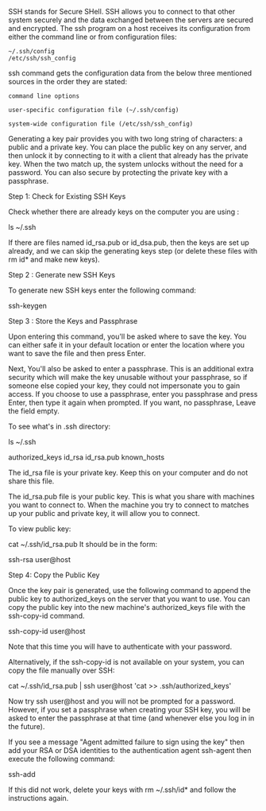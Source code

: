 SSH stands for Secure SHell. SSH allows you to connect to that other system securely and the data exchanged between the servers are secured and encrypted. The ssh program on a host receives its configuration from either the command line or from configuration files:
 
    ~/.ssh/config 
    /etc/ssh/ssh_config

ssh command gets the configuration data from the below three mentioned sources in the order they are stated:

    command line options 
    
    user-specific configuration file (~/.ssh/config)
    
    system-wide configuration file (/etc/ssh/ssh_config)

Generating a key pair provides you with two long string of characters: a public and a private key. You can place the public key on any server, and then unlock it by connecting to it with a client that already has the private key. When the two match up, the system unlocks without the need for a password. You can also secure by protecting the private key with a passphrase.

Step 1: Check for Existing SSH Keys
  
Check whether there are already keys on the computer you are using :

ls ~/.ssh

If there are files named id_rsa.pub or id_dsa.pub, then the keys are set up already, and we can skip the generating keys step (or delete these files with  rm id* and make new keys).

Step 2 : Generate new SSH Keys

To generate new SSH keys enter the following command:

ssh-keygen

Step 3 : Store the Keys and Passphrase

Upon entering this command, you'll be asked where to save the key. You can either safe it in your default location or enter the location where you want to save the file and then press Enter.

Next, You'll also be asked to enter a passphrase. This is an additional extra security which will make the key unusable without your passphrase, so if someone else copied your key, they could not impersonate you to gain access. If you choose to use a passphrase, enter you passphrase and press Enter, then type it again when prompted. If you want, no passphrase, Leave the field empty.

To see what's in .ssh directory:

ls ~/.ssh

authorized_keys  id_rsa  id_rsa.pub  known_hosts

The id_rsa file is your private key. Keep this on your computer and do not share this file.

The id_rsa.pub file is your public key. This is what you share with machines you want to connect to. When the machine you try to connect to matches up your public and private key, it will allow you to connect.

To view public key:

cat ~/.ssh/id_rsa.pub
It should be in the form:

ssh-rsa <LONG STRING OF RANDOM CHARACTERS> user@host

Step 4: Copy the Public Key

Once the key pair is generated, use the following command to append the public key to authorized_keys on the server that you want to use. You can copy the public key into the new machine's authorized_keys file with the ssh-copy-id command. 

ssh-copy-id user@host

Note that this time you will have to authenticate with your password.

Alternatively, if the ssh-copy-id is not available on your system, you can copy the file manually over SSH:

cat ~/.ssh/id_rsa.pub | ssh user@host 'cat >> .ssh/authorized_keys'

Now try ssh user@host and you will not be prompted for a password. However, if you set a passphrase when creating your SSH key, you will be asked to enter the passphrase at that time (and whenever else you log in in the future).

If you see a message "Agent admitted failure to sign using the key" then add your RSA or DSA identities to the authentication agent ssh-agent then execute the following command:

ssh-add

If this did not work, delete your keys with rm ~/.ssh/id* and follow the instructions again.
